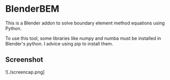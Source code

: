 # BlenderBEM
This is a Blender addon to solve boundary element method equations using Python.

To use this tool, some libraries like numpy and numba must be installed in Blender's python. I advice using pip to install them.

## Screenshot
![./screencap.png]
